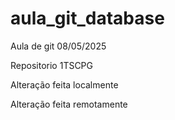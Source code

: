 # aula_git_database
Aula de git 08/05/2025

Repositorio 1TSCPG

Alteração feita localmente

Alteração feita remotamente
